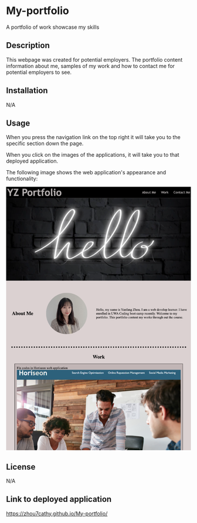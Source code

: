 # My-portfolio
A portfolio of work showcase my skills

## Description

This webpage was created for potential employers. The portfolio content information about me, samples of my work and how to contact me for potential employers to see.

## Installation

N/A

## Usage

When you press the navigation link on the top right it will take you to the specific section down the page. 

When you click on the images of the applications, it will take you to that deployed application.

The following image shows the web application's appearance and functionality:

![alt text](/assets/images/Screen%20Shot.png)

## License

N/A

## Link to deployed application

https://zhou7cathy.github.io/My-portfolio/

